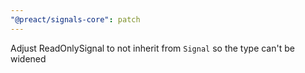 ```yaml
---
"@preact/signals-core": patch
---
```


Adjust ReadOnlySignal to not inherit from `Signal`
so the type can't be widened
